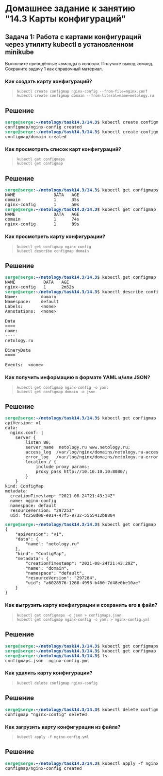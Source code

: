 # Домашнее задание к занятию "14.3 Карты конфигураций"

## Задача 1: Работа с картами конфигураций через утилиту kubectl в установленном minikube

Выполните приведённые команды в консоли. Получите вывод команд. Сохраните
задачу 1 как справочный материал.

 ### Как создать карту конфигураций?
> 
> ```
> kubectl create configmap nginx-config --from-file=nginx.conf
> kubectl create configmap domain --from-literal=name=netology.ru
> ```

## **Решение**
<pre><font color="#26A269"><b>serge@serge</b></font>:<font color="#12488B"><b>~/netology/task14.3/14.3</b></font>$ kubectl create configmap nginx-config --from-file=nginx.conf
configmap/nginx-config created
<font color="#26A269"><b>serge@serge</b></font>:<font color="#12488B"><b>~/netology/task14.3/14.3</b></font>$ kubectl create configmap domain --from-literal=name=netology.ru
configmap/domain created</pre>
### Как просмотреть список карт конфигураций?

> ```
> kubectl get configmaps
> kubectl get configmap
> ```

## **Решение**
<pre><font color="#26A269"><b>serge@serge</b></font>:<font color="#12488B"><b>~/netology/task14.3/14.3</b></font>$ kubectl get configmaps
NAME               DATA   AGE
domain             1      35s
nginx-config       1      50s
<font color="#26A269"><b>serge@serge</b></font>:<font color="#12488B"><b>~/netology/task14.3/14.3</b></font>$ kubectl get configmap
NAME               DATA   AGE
domain             1      74s
nginx-config       1      89s
</pre>

### Как просмотреть карту конфигурации?
> 
> ```
> kubectl get configmap nginx-config
> kubectl describe configmap domain
> ```

## **Решение**
<pre><font color="#26A269"><b>serge@serge</b></font>:<font color="#12488B"><b>~/netology/task14.3/14.3</b></font>$ kubectl get configmap nginx-config
NAME           DATA   AGE
nginx-config   1      2m52s
<font color="#26A269"><b>serge@serge</b></font>:<font color="#12488B"><b>~/netology/task14.3/14.3</b></font>$ kubectl describe configmap domain
Name:         domain
Namespace:    default
Labels:       &lt;none&gt;
Annotations:  &lt;none&gt;

Data
====
name:
----
netology.ru

BinaryData
====

Events:  &lt;none&gt;
</pre>

### Как получить информацию в формате YAML и/или JSON?
> 
> ```
> kubectl get configmap nginx-config -o yaml
> kubectl get configmap domain -o json
> ```

## **Решение**
<pre><font color="#26A269"><b>serge@serge</b></font>:<font color="#12488B"><b>~/netology/task14.3/14.3</b></font>$ kubectl get configmap nginx-config -o yaml
apiVersion: v1
data:
  nginx.conf: |
    server {
        listen 80;
        server_name  netology.ru www.netology.ru;
        access_log  /var/log/nginx/domains/netology.ru-access.log  main;
        error_log   /var/log/nginx/domains/netology.ru-error.log info;
        location / {
            include proxy_params;
            proxy_pass http://10.10.10.10:8080/;
        }
    }
kind: ConfigMap
metadata:
  creationTimestamp: &quot;2021-08-24T21:43:14Z&quot;
  name: nginx-config
  namespace: default
  resourceVersion: &quot;297253&quot;
  uid: fc250d08-e014-47f5-9732-5565412b8884
</pre>
<pre><font color="#26A269"><b>serge@serge</b></font>:<font color="#12488B"><b>~/netology/task14.3/14.3</b></font>$ kubectl get configmap domain -o json
{
    &quot;apiVersion&quot;: &quot;v1&quot;,
    &quot;data&quot;: {
        &quot;name&quot;: &quot;netology.ru&quot;
    },
    &quot;kind&quot;: &quot;ConfigMap&quot;,
    &quot;metadata&quot;: {
        &quot;creationTimestamp&quot;: &quot;2021-08-24T21:43:29Z&quot;,
        &quot;name&quot;: &quot;domain&quot;,
        &quot;namespace&quot;: &quot;default&quot;,
        &quot;resourceVersion&quot;: &quot;297284&quot;,
        &quot;uid&quot;: &quot;a6028576-1268-4996-b460-7d48e0be10ae&quot;
    }
}
</pre>

### Как выгрузить карту конфигурации и сохранить его в файл?

> ```
> kubectl get configmaps -o json > configmaps.json
> kubectl get configmap nginx-config -o yaml > nginx-config.yml
> ```

## **Решение**
<pre><font color="#26A269"><b>serge@serge</b></font>:<font color="#12488B"><b>~/netology/task14.3/14.3</b></font>$ kubectl get configmaps -o json &gt; configmaps.json
<font color="#26A269"><b>serge@serge</b></font>:<font color="#12488B"><b>~/netology/task14.3/14.3</b></font>$ kubectl get configmap nginx-config -o yaml &gt; nginx-config.yml
<font color="#26A269"><b>serge@serge</b></font>:<font color="#12488B"><b>~/netology/task14.3/14.3</b></font>$ ls
configmaps.json  nginx-config.yml
</pre>

### Как удалить карту конфигурации?

> ```
> kubectl delete configmap nginx-config
> ```

## **Решение**
<pre><font color="#26A269"><b>serge@serge</b></font>:<font color="#12488B"><b>~/netology/task14.3/14.3</b></font>$ kubectl delete configmap nginx-config
configmap &quot;nginx-config&quot; deleted</pre>

### Как загрузить карту конфигурации из файла?

> ```
> kubectl apply -f nginx-config.yml
> ```

## **Решение**
<pre><font color="#26A269"><b>serge@serge</b></font>:<font color="#12488B"><b>~/netology/task14.3/14.3</b></font>$ kubectl apply -f nginx-config.yml
configmap/nginx-config created
</pre>
